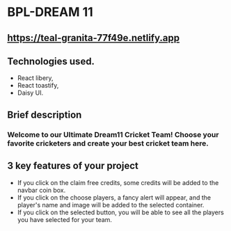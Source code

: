 # BPL-DREAM 11
## https://teal-granita-77f49e.netlify.app

## Technologies used.
- React libery,
- React toastify,
- Daisy UI.

## Brief description
### Welcome to our Ultimate Dream11 Cricket Team! Choose your favorite cricketers and create your best cricket team here.

## 3 key features of your project
 - If you click on the claim free credits, some credits will be added to the navbar coin box.
 - If you click on the choose players, a fancy alert will appear, and the player's name and image will be added to the selected container.
 - If you click on the selected button, you will be able to see all the players you have selected for your team.